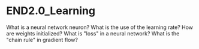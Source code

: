 # END2.0_Learning

What is a neural network neuron?
What is the use of the learning rate?
How are weights initialized?
What is "loss" in a neural network?
What is the "chain rule" in gradient flow?
